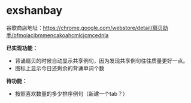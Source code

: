 exshanbay
=========
谷歌商店地址：https://chrome.google.com/webstore/detail/扇贝助手/bfmoiacibmmencakoahcmlcjcmcednla
  
  

**已实现功能：**   

+ 背诵扇贝的时候自动显示共享例句，因为发现共享例句往往质量更好一点。
+ 图标上显示今日还剩余的背诵单词个数


**待功能：**   

+ 按照喜欢数量的多少排序例句（新建一个tab？）
